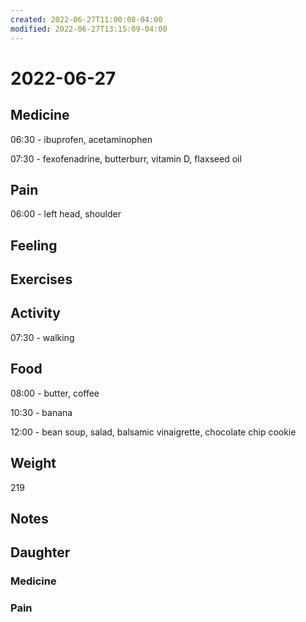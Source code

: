 ```yaml
---
created: 2022-06-27T11:00:08-04:00
modified: 2022-06-27T13:15:09-04:00
---
```


# 2022-06-27

## Medicine

06:30 - ibuprofen, acetaminophen

07:30 - fexofenadrine, butterburr, vitamin D, flaxseed oil 


## Pain

06:00 - left head, shoulder

## Feeling


## Exercises


## Activity

07:30 - walking


## Food

08:00 - butter, coffee 

10:30 - banana

12:00 - bean soup, salad, balsamic vinaigrette, chocolate chip cookie 

## Weight

219


## Notes


## Daughter

### Medicine


### Pain
